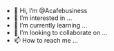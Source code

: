 - 👋 Hi, I’m @Acafebusiness
- 👀 I’m interested in ...
- 🌱 I’m currently learning ...
- 💞️ I’m looking to collaborate on ...
- 📫 How to reach me ...

<!---
Acafebusiness/Acafebusiness is a ✨ special ✨ repository because its `README.md` (this file) appears on your GitHub profile.
You can click the Preview link to take a look at your changes.
--->
